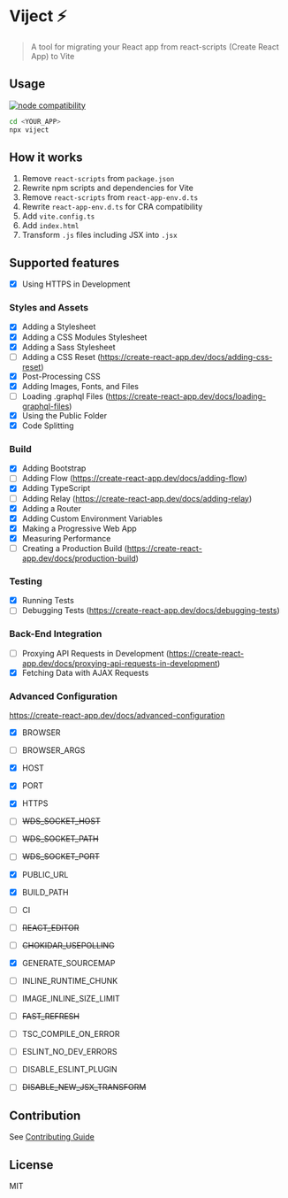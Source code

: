 # Viject ⚡

> A tool for migrating your React app from react-scripts (Create React App) to Vite

## Usage

<a href="https://nodejs.org/en/about/releases/">
  <img src="https://img.shields.io/node/v/viject" alt="node compatibility">
</a>

```sh
cd <YOUR_APP>
npx viject
```

## How it works

1. Remove `react-scripts` from `package.json`
1. Rewrite npm scripts and dependencies for Vite
1. Remove `react-scripts` from `react-app-env.d.ts`
1. Rewrite `react-app-env.d.ts` for CRA compatibility
1. Add `vite.config.ts`
1. Add `index.html`
1. Transform `.js` files including JSX into `.jsx`

## Supported features

- [x] Using HTTPS in Development

### Styles and Assets

- [x] Adding a Stylesheet
- [x] Adding a CSS Modules Stylesheet
- [x] Adding a Sass Stylesheet
- [ ] Adding a CSS Reset (https://create-react-app.dev/docs/adding-css-reset)
- [x] Post-Processing CSS
- [x] Adding Images, Fonts, and Files
- [ ] Loading .graphql Files (https://create-react-app.dev/docs/loading-graphql-files)
- [x] Using the Public Folder
- [x] Code Splitting

### Build

- [x] Adding Bootstrap
- [ ] Adding Flow (https://create-react-app.dev/docs/adding-flow)
- [x] Adding TypeScript
- [ ] Adding Relay (https://create-react-app.dev/docs/adding-relay)
- [x] Adding a Router
- [x] Adding Custom Environment Variables
- [x] Making a Progressive Web App
- [x] Measuring Performance
- [ ] Creating a Production Build (https://create-react-app.dev/docs/production-build)

### Testing

- [x] Running Tests
- [ ] Debugging Tests (https://create-react-app.dev/docs/debugging-tests)

### Back-End Integration

- [ ] Proxying API Requests in Development (https://create-react-app.dev/docs/proxying-api-requests-in-development)
- [x] Fetching Data with AJAX Requests

### Advanced Configuration

https://create-react-app.dev/docs/advanced-configuration

- [x] BROWSER
- [ ] BROWSER_ARGS
- [x] HOST
- [x] PORT
- [x] HTTPS
- [ ] ~~WDS_SOCKET_HOST~~
- [ ] ~~WDS_SOCKET_PATH~~
- [ ] ~~WDS_SOCKET_PORT~~
- [x] PUBLIC_URL
- [x] BUILD_PATH
- [ ] CI
- [ ] ~~REACT_EDITOR~~
- [ ] ~~CHOKIDAR_USEPOLLING~~
- [x] GENERATE_SOURCEMAP
- [ ] INLINE_RUNTIME_CHUNK
- [ ] IMAGE_INLINE_SIZE_LIMIT
- [ ] ~~FAST_REFRESH~~
- [ ] TSC_COMPILE_ON_ERROR
- [ ] ESLINT_NO_DEV_ERRORS
- [ ] DISABLE_ESLINT_PLUGIN
- [ ] ~~DISABLE_NEW_JSX_TRANSFORM~~


## Contribution

See [Contributing Guide](https://github.com/bhbs/viject/blob/main/CONTRIBUTING.md)

## License

MIT

